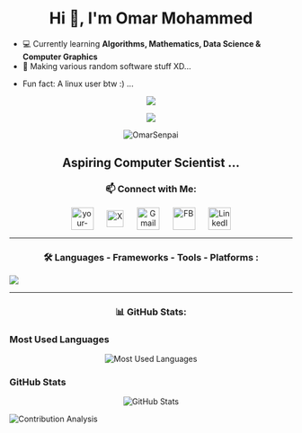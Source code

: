 <h1 align="center" style="animation: slideIn 1.5s ease-in-out;">Hi 👋, I'm Omar Mohammed</h1>

- 💻 Currently learning **Algorithms, Mathematics, Data Science & Computer Graphics**
- 🔭 Making various random software stuff XD...
<!-- - 👯 I’m looking to collaborate on ...
- 🤔 I’m looking for help with ...
- 💬 Ask me about ...
- 📫 How to reach me: ...
- 😄 Pronouns: ...
-->
- Fun fact: A linux user btw :) ...

<p align="center">
	<img src="https://gifdb.com/images/high/sung-jin-woo-turning-to-the-side-i1t6vsc87o1tqqrj.gif" />
</p>

<p align="center">
	<img src="https://readme-typing-svg.herokuapp.com?font=Jetbrains+mono&size=32&pause=1000&width=435&lines=+Hi%2C+I'm+Omar+Mohammed+!" /> 
</p>

<p align="center">
	<img src="https://komarev.com/ghpvc/?username=OmarSenpai&label=Profile%20views&color=0e75b6&style=for-the-badge" alt="OmarSenpai" /> 
</p>

<h2>
	<p align="center">
	Aspiring Computer Scientist ... <br>
	</p>
</h2>

<h3 align="center" style="animation: fadeIn 2s ease-in-out;">📫 Connect with Me:</h3>
<p align="center" style="animation: fadeIn 2s ease-in-out;">
  <a href="https://discord.gg/w5PP3KjB" target="blank"><img align="center" src="https://cdn-icons-png.flaticon.com/128/5968/5968756.png" alt="your-discord-link" height="40" width="40" /></a> 
 &nbsp;&nbsp;&nbsp;&nbsp;
  <a href="https://x.com/OmarSenpai_20" target="blank"><img align="center" src="https://cdn-icons-png.flaticon.com/128/5968/5968958.png" alt="X" height="30" width="30" /></a>
 &nbsp;&nbsp;&nbsp;&nbsp;
  <a href="mailto:Omar80747326@gmail.com" target="blank"><img align="center" src="https://upload.wikimedia.org/wikipedia/commons/7/7e/Gmail_icon_%282020%29.svg" alt="Gmail" height="40" width="40" /></a>
 &nbsp;&nbsp;&nbsp;&nbsp;
  <a href="https://www.linkedin.com/in/Omar0xM7py/" target="blank"><img align="center" src="https://cdn-icons-png.flaticon.com/128/3536/3536505.png" alt="FB" height="40" width="40" /></a> 
  &nbsp;&nbsp;&nbsp;&nbsp;
  <a href="https://web.facebook.com/OmarOtaku369/?_rdc=1&_rdr" target="blank"><img align="center" src="https://raw.githubusercontent.com/rahuldkjain/github-profile-readme-generator/master/src/images/icons/Social/facebook.svg" alt="LinkedIn" height="40" width="40" /></a>
</p>

---

<h3 align="center">🛠️ Languages - Frameworks - Tools - Platforms :</h3>
<p align="center" style="justify content: space-evenly; display: flex;">
  <a href="https://go-skill-icons.vercel.app/">
    <img
      src="https://go-skill-icons.vercel.app/api/icons?i=cpp,python,go,java,cmake,git,github,zed,fedora,fastapi,postman,pandas,numpy,jupyter&theme=light"
    />
  </a>
</p>

---

<h3 align="center">📊 GitHub Stats:</h3>

### Most Used Languages
<p align="center" style="animation: fadeIn 2s ease-in-out;">
  <img src="https://github-readme-stats.vercel.app/api/top-langs/?username=OmarSenpai&layout=compact&theme=transparent&langs_count=8&hide_border=false" alt="Most Used Languages" />
</p>

### GitHub Stats
<div>
	<p align="center" style="animation: fadeIn 2s ease-in-out;">
	  <img src="https://github-readme-stats.vercel.app/api?username=OmarSenpai&show_icons=true&theme=transparent&hide_border=false" alt="GitHub Stats" />
	</p>

	
  <img src="https://github-readme-activity-graph.vercel.app/graph?username=OmarSenpai&theme=xcode&bg_color=ffffff&color=000000&line=1fb7e0&point=000000&area=true&hide_border=False" alt="Contribution Analysis">

 </div>

